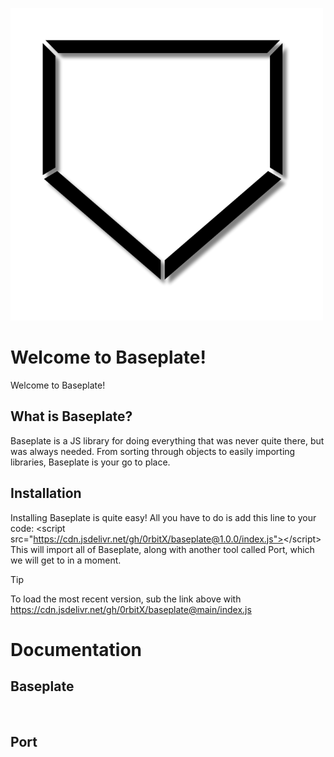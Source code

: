 ![Baseplate logo](/assets/images/Baseplate.png)
# Welcome to Baseplate!
Welcome to Baseplate!
## What is Baseplate?
Baseplate is a JS library for doing everything that was never quite there, but was always needed. From sorting through objects to easily importing libraries, Baseplate is your go to place.
## Installation
Installing Baseplate is quite easy! All you have to do is add this line to your code:
\<script src="https://cdn.jsdelivr.net/gh/0rbitX/baseplate@1.0.0/index.js"><\/script>
This will import all of Baseplate, along with another tool called Port, which we will get to in a moment. 
> [!TIP]
> To load the most recent version, sub the link above with https://cdn.jsdelivr.net/gh/0rbitX/baseplate@main/index.js
# Documentation
## Baseplate
``
``
## Port
